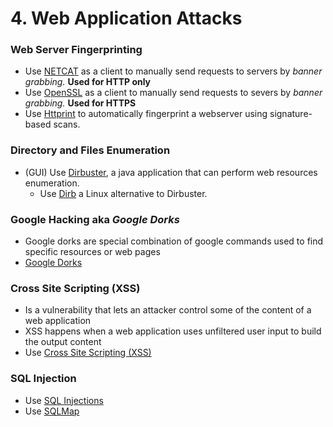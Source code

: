 # 4. Web Application Attacks

### Web Server Fingerprinting

- Use [NETCAT](https://www.notion.so/NETCAT-77d48e232fc74a06a7890f1a00b09adb) as a client to manually send requests to servers by *banner grabbing.* **Used for HTTP only**
- Use [OpenSSL](https://www.notion.so/OpenSSL-8a327b4bf47441f9890b6fa4f3ec36f9) as a client to manually send requests to severs by *banner grabbing.* **Used for HTTPS**
- Use [Httprint](https://www.notion.so/Httprint-7ecc745be5344b7c9eff721cd6a5722d) to automatically fingerprint a webserver using signature-based scans.

### Directory and Files Enumeration

- (GUI) Use [Dirbuster](https://www.notion.so/Dirbuster-15a4a110674f41f2ae5b91f9470a09d8), a java application that can perform web resources enumeration.
    - Use [Dirb](https://www.notion.so/Dirb-79511e753ca44570acc409f7d4516ed7) a Linux alternative to Dirbuster.

### Google Hacking aka *Google Dorks*

- Google dorks are special combination of google commands used to find specific resources or web pages
- [Google Dorks](https://www.notion.so/Google-Dorks-89daede737484abfa8ba982ca9545168)

### Cross Site Scripting (XSS)

- Is a vulnerability that lets an attacker control some of the content of a web application
- XSS happens when a web application uses unfiltered user input to build the output content
- Use [Cross Site Scripting (XSS)](https://www.notion.so/Cross-Site-Scripting-XSS-1ced30016fdf499f8414d13d66702059)

### SQL Injection

- Use [SQL Injections](https://www.notion.so/SQL-Injections-4bd1bf0de1af4110831f0feb31aebbb0)
- Use [SQLMap](https://www.notion.so/SQLMap-54a669354cbf4252a1ddac978cfd95a5)